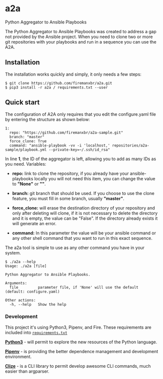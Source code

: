 # a2a
Python Aggregator to Ansible Playbooks

The Python Aggregator to Ansible Playbooks was created to address a gap not provided by the Ansible project. When you need to clone two or more git repositories with your playbooks and run in a sequence you can use the A2A.


## Installation
The installation works quickly and simply, it only needs a few steps:

```
$ git clone https://github.com/firemanxbr/a2a.git
$ pip3 install -r a2a / requirements.txt --user
```


## Quick start
The configuration of A2A only requires that you edit the configure.yaml file by entering the structure as shown below:

```
1:
  repo: "https://github.com/firemanxbr/a2a-sample.git"
  branch: "master"
  force_clone: True
  command: "ansible-playbook -vv -i 'localhost,' repositories/a2a-sample/playbook.yml --private-key=~/.ssh/id_rsa"
```

In line **1**, the ID of the aggregator is left, allowing you to add as many IDs as you need. Variables:

* **repo:** link to clone the repository, if you already have your ansible-playbooks locally you will not need this item, you can change the value to **"None"** or **""**.

* **branch:** git branch that should be used. If you choose to use the clone feature, you must fill in some branch, usually **"master"**.

* **force_clone:** ​​will erase the destination directory of your repository and only after deleting will clone, if it is not necessary to delete the directory and it is empty, the value can be "False". If the directory already exists it will generate an error.

* **command:** In this parameter the value will be your ansible command or any other shell command that you want to run in this exact sequence. 

The a2a tool is simple to use as any other command you have in your system.

```
$ ./a2a --help
Usage: ./a2a [file]

Python Aggregator to Ansible Playbooks.

Arguments:
  file         parameter file, if 'None' will use the default (default: configure.yaml)

Other actions:
  -h, --help   Show the help
```

### Development
This project it's using Python3, Pipenv, and Fire. These requirements are included into [`requirements.txt`](requirements.txt)

[**Python3**](https://www.python.org/) - will permit to explore the new resources of the Python language.

[**Pipenv**](https://github.com/pypa/pipenv) - is providing the better dependence management and development environment.

[**Clize**](https://github.com/epsy/clize) - is a CLI library to permit develop awesome CLI commands, much easier than argparser. 